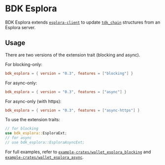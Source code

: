 # BDK Esplora

BDK Esplora extends [`esplora-client`] to update [`tdk_chain`] structures
from an Esplora server.

## Usage

There are two versions of the extension trait (blocking and async).

For blocking-only:
```toml
bdk_esplora = { version = "0.3", features = ["blocking"] }
```

For async-only:
```toml
bdk_esplora = { version = "0.3", features = ["async"] }
```

For async-only (with https):
```toml
bdk_esplora = { version = "0.3", features = ["async-https"] }
```

To use the extension traits:
```rust
// for blocking
use bdk_esplora::EsploraExt;
// for async
// use bdk_esplora::EsploraAsyncExt;
```

For full examples, refer to [`example-crates/wallet_esplora_blocking`](https://github.com/bitcoindevkit/bdk/tree/master/example-crates/wallet_esplora_blocking) and [`example-crates/wallet_esplora_async`](https://github.com/bitcoindevkit/bdk/tree/master/example-crates/wallet_esplora_async).

[`esplora-client`]: https://docs.rs/esplora-client/
[`tdk_chain`]: https://docs.rs/bdk-chain/
